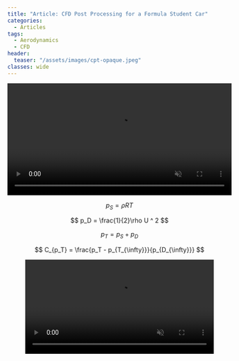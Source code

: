 ```yaml
---
title: "Article: CFD Post Processing for a Formula Student Car"
categories:
  - Articles
tags:
  - Aerodynamics
  - CFD
header:
  teaser: "/assets/images/cpt-opaque.jpeg"
classes: wide
---
```


<video width="100%" muted playsinline autoplay="autoplay" loop="loop">
  <source src="/assets/videos/cpt-opaque.mp4" type="video/mp4">
</video>

$$ p_S = \rho RT $$

$$ p_D = \frac{1}{2}\rho U ^ 2 $$

$$ p_T = p_S + p_D $$

$$ C_{p_T} = \frac{p_T - p_{T_{\infty}}}{p_{D_{\infty}}} $$

<figure>
  <video width="100%" muted playsinline autoplay="autoplay" loop="loop">
    <source src="/assets/videos/CpT-anim-1.mp4" type="video/mp4">
  </video>
</figure>
